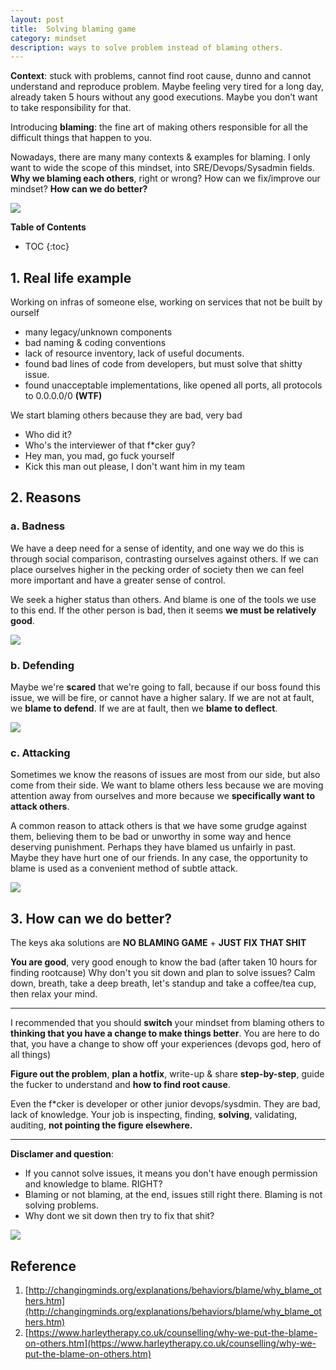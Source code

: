 ```yaml
---
layout: post
title:  Solving blaming game
category: mindset
description: ways to solve problem instead of blaming others.
---
```


**Context**: stuck with problems, cannot find root cause, dunno and cannot understand and reproduce problem. Maybe feeling very tired for a long day, already taken 5 hours without any good executions. Maybe you don’t want to take responsibility for that.

Introducing **blaming**: the fine art of making others responsible for all the difficult things that happen to you.

Nowadays, there are many many contexts & examples for blaming. I only want to wide the scope of this mindset, into SRE/Devops/Sysadmin fields. **Why we blaming each others**, right or wrong? How can we fix/improve our mindset? **How can we do better?**

![](https://imgs.xkcd.com/comics/blame_2x.png)

<!--description-->

**Table of Contents**
* TOC
{:toc}

## 1. Real life example

Working on infras of someone else, working on services that not be built by ourself
- many legacy/unknown components
- bad naming & coding conventions
- lack of resource inventory, lack of useful documents.
- found bad lines of code from developers, but must solve that shitty issue.
- found unacceptable implementations, like opened all ports, all protocols to 0.0.0.0/0 **(WTF)** 

We start blaming others because they are bad, very bad 
- Who did it?
- Who's the interviewer of that f*cker guy?
- Hey man, you mad, go fuck yourself
- Kick this man out please, I don't want him in my team

## 2. Reasons

### a. Badness

We have a deep need for a sense of identity, and one way we do this is through social comparison, contrasting ourselves against others. 
If we can place ourselves higher in the pecking order of society then we can feel more important and have a greater sense of control.

We seek a higher status than others. And blame is one of the tools we use to this end. If the other person is bad, then it seems **we must be relatively good**.

![](https://media.giphy.com/media/xzMs8O1KQh17i/giphy.gif)

### b. Defending

Maybe we're **scared** that we're going to fall, because if our boss found this issue, we will be fire, or cannot have a higher salary. If we are not at fault, we **blame to defend**. If we are at fault, then we **blame to deflect**.

![](https://media.giphy.com/media/3o6vXSO55Ib7Tm4NLW/giphy.gif)

### c. Attacking 

Sometimes we know the reasons of issues are most from our side, but also come from their side.
We want to blame others less because we are moving attention away from ourselves and more because we **specifically want to attack others**.

A common reason to attack others is that we have some grudge against them, believing them to be bad or unworthy in some way and hence deserving punishment. Perhaps they have blamed us unfairly in past. Maybe they have hurt one of our friends. In any case, the opportunity to blame is used as a convenient method of subtle attack.

![](https://media.giphy.com/media/xT39D97sOyaJ8CJlD2/giphy.gif)

## 3. How can we do better?

The keys aka solutions are **NO BLAMING GAME** + **JUST FIX THAT SHIT**

**You are good**, very good enough to know the bad (after taken 10 hours for finding rootcause)
Why don't you sit down and plan to solve issues?
Calm down, breath, take a deep breath, let's standup and take a coffee/tea cup, then relax your mind.

---
I recommended that you should **switch** your mindset from blaming others to **thinking that you have a change to make things better**. You are here to do that, you have a change to show off your experiences (devops god, hero of all things)

**Figure out the problem**, **plan a hotfix**, write-up & share **step-by-step**, guide the fucker to understand and **how to find root cause**.

Even the f*cker is developer or other junior devops/sysdmin. They are bad, lack of knowledge.
Your job is inspecting, finding, **solving**, validating, auditing, **not pointing the figure elsewhere.**

---


**Disclamer and question**:

- If you cannot solve issues, it means you don't have enough permission and knowledge to blame. RIGHT?
- Blaming or not blaming, at the end, issues still right there. Blaming is not solving problems.
- Why dont we sit down then try to fix that shit?

![](https://media.giphy.com/media/l4q8gzOgUQIy7Ml44/giphy.gif)

## Reference

1. [http://changingminds.org/explanations/behaviors/blame/why_blame_others.htm](http://changingminds.org/explanations/behaviors/blame/why_blame_others.htm)
2. [https://www.harleytherapy.co.uk/counselling/why-we-put-the-blame-on-others.htm](https://www.harleytherapy.co.uk/counselling/why-we-put-the-blame-on-others.htm)
